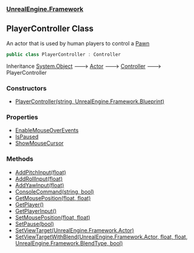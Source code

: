 ### [UnrealEngine.Framework](./UnrealEngine-Framework.md 'UnrealEngine.Framework')
## PlayerController Class
An actor that is used by human players to control a [Pawn](./Pawn.md 'UnrealEngine.Framework.Pawn')  
```csharp
public class PlayerController : Controller
```
Inheritance [System.Object](https://docs.microsoft.com/en-us/dotnet/api/System.Object 'System.Object') &#129106; [Actor](./Actor.md 'UnrealEngine.Framework.Actor') &#129106; [Controller](./Controller.md 'UnrealEngine.Framework.Controller') &#129106; PlayerController  
### Constructors
- [PlayerController(string, UnrealEngine.Framework.Blueprint)](./PlayerController-PlayerController(string_Blueprint).md 'UnrealEngine.Framework.PlayerController.PlayerController(string, UnrealEngine.Framework.Blueprint)')
### Properties
- [EnableMouseOverEvents](./PlayerController-EnableMouseOverEvents.md 'UnrealEngine.Framework.PlayerController.EnableMouseOverEvents')
- [IsPaused](./PlayerController-IsPaused.md 'UnrealEngine.Framework.PlayerController.IsPaused')
- [ShowMouseCursor](./PlayerController-ShowMouseCursor.md 'UnrealEngine.Framework.PlayerController.ShowMouseCursor')
### Methods
- [AddPitchInput(float)](./PlayerController-AddPitchInput(float).md 'UnrealEngine.Framework.PlayerController.AddPitchInput(float)')
- [AddRollInput(float)](./PlayerController-AddRollInput(float).md 'UnrealEngine.Framework.PlayerController.AddRollInput(float)')
- [AddYawInput(float)](./PlayerController-AddYawInput(float).md 'UnrealEngine.Framework.PlayerController.AddYawInput(float)')
- [ConsoleCommand(string, bool)](./PlayerController-ConsoleCommand(string_bool).md 'UnrealEngine.Framework.PlayerController.ConsoleCommand(string, bool)')
- [GetMousePosition(float, float)](./PlayerController-GetMousePosition(float_float).md 'UnrealEngine.Framework.PlayerController.GetMousePosition(float, float)')
- [GetPlayer()](./PlayerController-GetPlayer().md 'UnrealEngine.Framework.PlayerController.GetPlayer()')
- [GetPlayerInput()](./PlayerController-GetPlayerInput().md 'UnrealEngine.Framework.PlayerController.GetPlayerInput()')
- [SetMousePosition(float, float)](./PlayerController-SetMousePosition(float_float).md 'UnrealEngine.Framework.PlayerController.SetMousePosition(float, float)')
- [SetPause(bool)](./PlayerController-SetPause(bool).md 'UnrealEngine.Framework.PlayerController.SetPause(bool)')
- [SetViewTarget(UnrealEngine.Framework.Actor)](./PlayerController-SetViewTarget(Actor).md 'UnrealEngine.Framework.PlayerController.SetViewTarget(UnrealEngine.Framework.Actor)')
- [SetViewTargetWithBlend(UnrealEngine.Framework.Actor, float, float, UnrealEngine.Framework.BlendType, bool)](./PlayerController-SetViewTargetWithBlend(Actor_float_float_BlendType_bool).md 'UnrealEngine.Framework.PlayerController.SetViewTargetWithBlend(UnrealEngine.Framework.Actor, float, float, UnrealEngine.Framework.BlendType, bool)')
